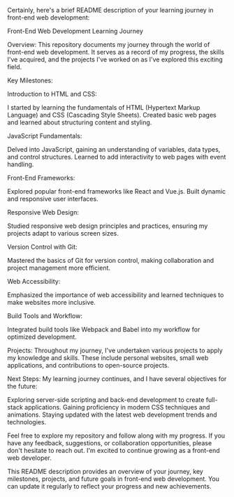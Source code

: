 Certainly, here's a brief README description of your learning journey in front-end web development:

Front-End Web Development Learning Journey

Overview:
This repository documents my journey through the world of front-end web development. It serves as a record of my progress, the skills I've acquired, and the projects I've worked on as I've explored this exciting field.

Key Milestones:

Introduction to HTML and CSS:

I started by learning the fundamentals of HTML (Hypertext Markup Language) and CSS (Cascading Style Sheets).
Created basic web pages and learned about structuring content and styling.

JavaScript Fundamentals:

Delved into JavaScript, gaining an understanding of variables, data types, and control structures.
Learned to add interactivity to web pages with event handling.

Front-End Frameworks:

Explored popular front-end frameworks like React and Vue.js.
Built dynamic and responsive user interfaces.

Responsive Web Design:

Studied responsive web design principles and practices, ensuring my projects adapt to various screen sizes.

Version Control with Git:

Mastered the basics of Git for version control, making collaboration and project management more efficient.

Web Accessibility:

Emphasized the importance of web accessibility and learned techniques to make websites more inclusive.

Build Tools and Workflow:

Integrated build tools like Webpack and Babel into my workflow for optimized development.

Projects:
Throughout my journey, I've undertaken various projects to apply my knowledge and skills. These include personal websites, small web applications, and contributions to open-source projects.

Next Steps:
My learning journey continues, and I have several objectives for the future:

Exploring server-side scripting and back-end development to create full-stack applications.
Gaining proficiency in modern CSS techniques and animations.
Staying updated with the latest web development trends and technologies.

Feel free to explore my repository and follow along with my progress. If you have any feedback, suggestions, or collaboration opportunities, please don't hesitate to reach out. I'm excited to continue growing as a front-end web developer.

This README description provides an overview of your journey, key milestones, projects, and future goals in front-end web development. You can update it regularly to reflect your progress and new achievements.
